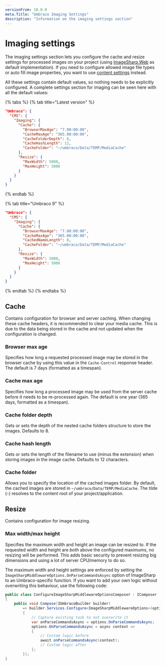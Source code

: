 ```yaml
---
versionFrom: 10.0.0
meta.Title: "Umbraco Imaging Settings"
description: "Information on the imaging settings section"
---
```



# Imaging settings

The imaging settings section lets you configure the cache and resize settings for processed images on your project (using [ImageSharp.Web](https://docs.sixlabors.com/articles/imagesharp.web/) as default implementation). If you need to configure allowed image file types or auto fill image properties, you want to use [content settings](contentsettings.md) instead.

All these settings contain default values, so nothing needs to be explicitly configured. A complete settings section for imaging can be seen here with all the default values:

{% tabs %}
{% tab title="Latest version" %}
```json
"Umbraco": {
  "CMS": {
    "Imaging": {
      "Cache": {
        "BrowserMaxAge": "7.00:00:00",
        "CacheMaxAge": "365.00:00:00",
        "CacheFolderDepth": 8,
        "CacheHashLength": 12,
        "CacheFolder": "~/umbraco/Data/TEMP/MediaCache"
      },
      "Resize": {
        "MaxWidth": 5000,
        "MaxHeight": 5000
      }
    }
  }
}
```
{% endtab %}

{% tab title="Umbraco 9" %}
```json
"Umbraco": {
  "CMS": {
    "Imaging": {
      "Cache": {
        "BrowserMaxAge": "7.00:00:00",
        "CacheMaxAge": "365.00:00:00",
        "CachedNameLength": 8,
        "CacheFolder": "~/umbraco/Data/TEMP/MediaCache"
      },
      "Resize": {
        "MaxWidth": 5000,
        "MaxHeight": 5000
      }
    }
  }
}
```
{% endtab %}
{% endtabs %}

## Cache

Contains configuration for browser and server caching. 
When changing these cache headers, it is recommended to clear your media cache. This is due to the data being stored in the cache and not updated when the configuration is changed.

### Browser max age

Specifies how long a requested processed image may be stored in the browser cache by using this value in the `Cache-Control` response header. The default is 7 days (formatted as a timespan).

### Cache max age

Specifies how long a processed image may be used from the server cache before it needs to be re-processed again. The default is one year (365 days, formatted as a timespan).

### Cache folder depth

Gets or sets the depth of the nested cache folders structure to store the images. Defaults to 8.

### Cache hash length
Gets or sets the length of the filename to use (minus the extension) when storing images in the image cache. Defaults to 12 characters.

### Cache folder

Allows you to specify the location of the cached images folder. By default, the cached images are stored in `~/umbraco/Data/TEMP/MediaCache`. The tilde (`~`) resolves to the content root of your project/application.

## Resize

Contains configuration for image resizing.

### Max width/max height

Specifies the maximum width and height an image can be resized to. If the requested width and height are _both_ above the configured maximums, no resizing will be performed. This adds basic security to prevent resizing big dimensions and using a lot of server CPU/memory to do so.

The maximum width and height settings are enforced by setting the `ImageSharpMiddlewareOptions.OnParseCommandsAsync` option of ImageSharp to an Umbraco-specific function. If you want to add your own logic without overwriting this behaviour, use the following code:

```csharp
public class ConfigureImageSharpMiddlewareOptionsComposer : IComposer
{
    public void Compose(IUmbracoBuilder builder)
        => builder.Services.Configure<ImageSharpMiddlewareOptions>(options =>
        {
            // Capture existing task to not overwrite it
            var onParseCommandsAsync = options.OnParseCommandsAsync;
            options.OnParseCommandsAsync = async context =>
            {
                // Custom logic before
                await onParseCommandsAsync(context);
                // Custom logic after
            };
        });
}
